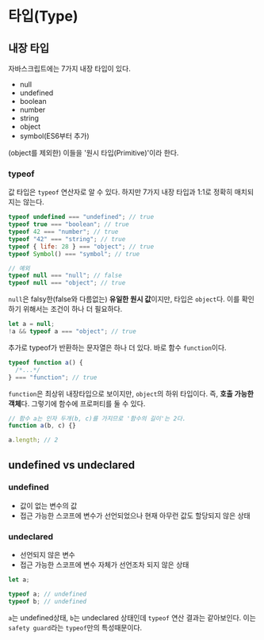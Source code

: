 # 타입(Type)

## 내장 타입

자바스크립트에는 7가지 내장 타입이 있다.

- null
- undefined
- boolean
- number
- string
- object
- symbol(ES6부터 추가)

(object를 제외한) 이들을 '원시 타입(Primitive)'이라 한다.

### typeof

값 타입은 `typeof` 연산자로 알 수 있다. 하지만 7가지 내장 타입과 1:1로 정확히 매치되지는 않는다.

```js
typeof undefined === "undefined"; // true
typeof true === "boolean"; // true
typeof 42 === "number"; // true
typeof "42" === "string"; // true
typeof { life: 28 } === "object"; // true
typeof Symbol() === "symbol"; // true

// 예외
typeof null === "null"; // false
typeof null === "object"; // true
```

`null`은 falsy한(false와 다름없는) **유일한 원시 값**이지만, 타입은 `object`다. 이를 확인하기 위해서는 조건이 하나 더 필요하다.

```js
let a = null;
!a && typeof a === "object"; // true
```

추가로 typeof가 반환하는 문자열은 하나 더 있다. 바로 함수 `function`이다.

```js
typeof function a() {
  /*...*/
} === "function"; // true
```

`function`은 최상위 내장타입으로 보이지만, `object`의 하위 타입이다. 즉, **호출 가능한 객체**다. 그렇기에 함수에 프로퍼티를 둘 수 있다.

```js
// 함수 a는 인자 두개(b, c)를 가지므로 '함수의 길이'는 2다.
function a(b, c) {}

a.length; // 2
```

## undefined vs undeclared

### undefined

- 값이 없는 변수의 값
- 접근 가능한 스코프에 변수가 선언되었으나 현재 아무런 값도 할당되지 않은 상태

### undeclared

- 선언되지 않은 변수
- 접근 가능한 스코프에 변수 자체가 선언조차 되지 않은 상태

```js
let a;

typeof a; // undefined
typeof b; // undefined
```

`a`는 undefined상태, `b`는 undeclared 상태인데 `typeof` 연산 결과는 같아보인다. 이는 `safety guard`라는 `typeof`만의 특성때문이다.
